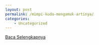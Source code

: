 ```yaml
---
layout: post
permalink: /mimpi-kuda-mengamuk-artinya/
categories:
    - Uncategorized
---
```


[Baca Selengkapnya](/10)